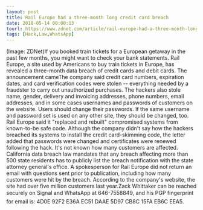 ```yaml
---
layout: post
title: Rail Europe had a three-month long credit card breach
date: 2018-05-14 00:00:13
tourl: https://www.zdnet.com/article/rail-europe-had-a-three-month-long-credit-card-breach/
tags: [Hack,Law,WhatsApp]
---
```

(Image: ZDNet)If you booked train tickets for a European getaway in the past few months, you might want to check your bank statements. Rail Europe, a site used by Americans to buy train tickets in Europe, has revealed a three-month data breach of credit cards and debit cards. The announcement cameThe company said credit card numbers, expiration dates, and card verification codes were stolen -- everything needed by a fraudster to carry out unauthorized purchases. The hackers also stole name, gender, delivery and invoicing addresses, phone numbers, email addresses, and in some cases usernames and passwords of customers on the website. Users should change their passwords. If the same username and password set is used on any other site, they should be changed, too. Rail Europe said it "replaced and rebuilt" compromised systems from known-to-be safe code. Although the company didn't say how the hackers breached its systems to install the credit card-skimming code, the letter added that passwords were changed and certificates were renewed following the hack. It's not known how many customers are affected. California data breach law mandates that any breach affecting more than 500 state residents has to publicly list the breach notification with the state attorney general's office. A spokesperson for Rail Europe did not return an email with questions sent prior to publication, including how many customers were hit by the breach. According to the company's website, the site had over five million customers last year.Zack Whittaker can be reached securely on Signal and WhatsApp at 646-7558849, and his PGP fingerprint for email is: 4D0E 92F2 E36A EC51 DAAE 5D97 CB8C 15FA EB6C EEA5.